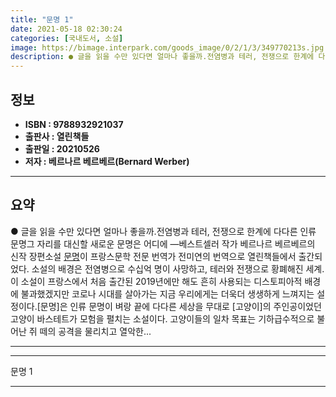 ```yaml
---
title: "문명 1"
date: 2021-05-18 02:30:24
categories: [국내도서, 소설]
image: https://bimage.interpark.com/goods_image/0/2/1/3/349770213s.jpg
description: ● 글을 읽을 수만 있다면 얼마나 좋을까.전염병과 테러, 전쟁으로 한계에 다다른 인류 문명그 자리를 대신할 새로운 문명은 어디에 ―베스트셀러 작가 베르나르 베르베르의 신작 장편소설 [문명](전2권)이 프랑스문학 전문 번역가 전미연의 번역으로 열린책들에서 출간되었다. 소설의 배경은 전염
---
```


## **정보**

- **ISBN : 9788932921037**
- **출판사 : 열린책들**
- **출판일 : 20210526**
- **저자 : 베르나르 베르베르(Bernard Werber)**

------



## **요약**

●  글을 읽을 수만 있다면 얼마나 좋을까.전염병과 테러, 전쟁으로 한계에 다다른 인류 문명그 자리를 대신할 새로운 문명은 어디에 ―베스트셀러 작가 베르나르 베르베르의 신작 장편소설 [문명](전2권)이 프랑스문학 전문 번역가 전미연의 번역으로 열린책들에서 출간되었다. 소설의 배경은 전염병으로 수십억 명이 사망하고, 테러와 전쟁으로 황폐해진 세계. 이 소설이 프랑스에서 처음 출간된 2019년에만 해도 흔히 사용되는 디스토피아적 배경에 불과했겠지만 코로나 시대를 살아가는 지금 우리에게는 더욱더 생생하게 느껴지는 설정이다.[문명]은 인류 문명이 벼랑 끝에 다다른 세상을 무대로 [고양이]의 주인공이었던 고양이 바스테트가 모험을 펼치는 소설이다. 고양이들의 일차 목표는 기하급수적으로 불어난 쥐 떼의 공격을 물리치고 열악한...

------



------


문명 1 

------


